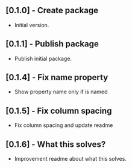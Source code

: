 ## [0.1.0] - Create package

* Initial version.

## [0.1.1] - Publish package

* Publish initial package.

## [0.1.4] - Fix name property

* Show property name only if is named

## [0.1.5] - Fix column spacing

* Fix column spacing and update readme

## [0.1.6] - What this solves?

* Improvement readme about what this solves.